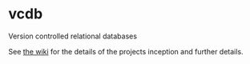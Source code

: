 # vcdb
Version controlled relational databases

See [the wiki](wiki) for the details of the projects inception and further details.
